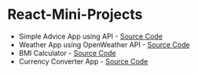 # React-Mini-Projects

- Simple Advice App using API - [Source Code](Advice-App)
- Weather App using OpenWeather API - [Source Code](Weather-App)
- BMI Calculator - [Source Code](BMI-Calculator)
- Currency Converter App - [Source Code](Currency-Converter-App)
